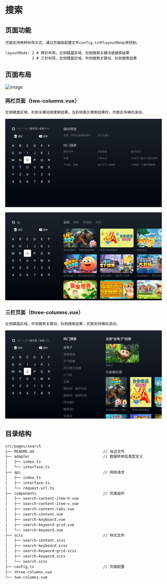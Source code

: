 # 搜索

## 页面功能

    页面支持两种布局方式，通过页面级配置文件config.ts中layoutMode来控制。

    layoutMode: 2 # 两栏布局，左侧键盘区域、右侧搜索关键词或搜索结果
                3 # 三栏布局，左侧键盘区域、中间搜索关键词、右侧搜索结果

## 页面布局

![image](../../../doc/search/design.png)

### 两栏页面（two-columns.vue）

    左侧键盘区域、右侧关键词或搜索结果。当右侧展示搜索结果时，页面支持横向滚动。

![image](../../../doc/search/two-columns.png)

![image](../../../doc/search/two-columns-2.png)

### 三栏页面（three-columns.vue）

    左侧键盘区域、中间搜索关键词、右侧搜索结果，页面支持横向滚动。

![image](../../../doc/search/three-columns.png)

## 目录结构

```bash
src/pages/search
├── README.md                               // 自述文件
├── adapter                                 // 数据转换及类型定义
│   ├── index.ts
│   └── interface.ts
├── api                                     // 网络请求
│   ├── index.ts
│   ├── interface.ts
│   └── request-url.ts
├── components                              // 页面组件
│   ├── search-content-item-h.vue
│   ├── search-content-item-v.vue
│   ├── search-content-tabs.vue
│   ├── search-content.vue
│   ├── search-keyboard.vue
│   ├── search-keyword-grid.vue
│   └── search-keyword.vue
├── scss                                    // 样式文件
│   ├── search-content.scss
│   ├── search-keyboard.scss
│   ├── search-keyword-grid.scss
│   ├── search-keyword.scss
│   └── search.scss
├── config.ts                               // 页面配置
├── three-columns.vue
└── two-columns.vue
```
